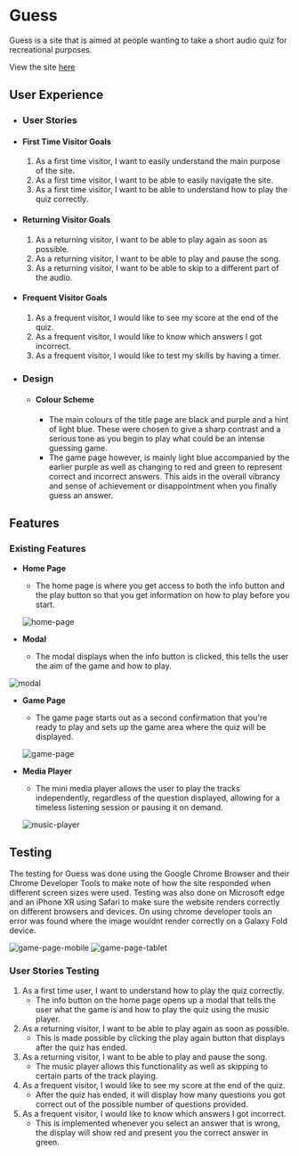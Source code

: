# Guess

Guess is a site that is aimed at people wanting to take a short audio quiz for recreational purposes.

View the site [here](https://travyssm.github.io/Guess/)

## User Experience 

- ### User Stories

- #### First Time Visitor Goals

    1. As a first time visitor, I want to easily understand the main purpose of the site.
    2. As a first time visitor, I want to be able to easily navigate the site.
    3. As a first time visitor, I want to be able to understand how to play the quiz correctly.

- #### Returning Visitor Goals

    1. As a returning visitor, I want to be able to play again as soon as possible.
    2. As a returning visitor, I want to be able to play and pause the song.
    3. As a returning visitor, I want to be able to skip to a different part of the audio.

- #### Frequent Visitor Goals

    1. As a frequent visitor, I would like to see my score at the end of the quiz.
    2. As a frequent visitor, I would like to know which answers I got incorrect.
    3. As a frequent visitor, I would like to test my skills by having a timer.

- ### Design
    - #### Colour Scheme
        - The main colours of the title page are black and purple and a hint of light blue. These were chosen to give a sharp contrast and a serious tone as you begin to play what could be an intense guessing game.
        - The game page however, is mainly light blue accompanied by the earlier purple as well as changing to red and green to represent correct and incorrect answers. This aids in the overall vibrancy and sense of achievement or disappointment when you finally guess an answer.

## Features
### Existing Features

- __Home Page__
    - The home page is where you get access to both the info button and the play button so that you get information on how to play before you start.

    ![home-page](docs/home-page.png)

- __Modal__

    - The modal displays when the info button is clicked, this tells the user the aim of the game and how to play.

![modal](docs/modal.png)

- __Game Page__
    - The game page starts out as a second confirmation that you're ready to play and sets up the game area where the quiz will be displayed.

    ![game-page](docs/game-page.png)

- __Media Player__
    - The mini media player allows the user to play the tracks independently, regardless of the question displayed, allowing for a timeless listening session or pausing it on demand.

    ![music-player](docs/music-player.png)

## Testing 

The testing for Guess was done using the Google Chrome Browser and their Chrome Developer Tools to make note of how the site responded when different screen sizes were used. Testing was also done on Microsoft edge and an iPhone XR using Safari to make sure the website renders correctly on different browsers and devices. On using chrome developer tools an error was found where the image wouldnt render correctly on a Galaxy Fold device.

![game-page-mobile](docs/game-page-mobile.png) ![game-page-tablet](docs/game-page-tablet.png)

### User Stories Testing

1. As a first time user, I want to understand how to play the quiz correctly.
    * The info button on the home page opens up a modal that tells the user what the game is and how to play the quiz using the music player.
2. As a returning visitor, I want to be able to play again as soon as possible.
    * This is made possible by clicking the play again button that displays after the quiz has ended.
3. As a returning visitor, I want to be able to play and pause the song.
    * The music player allows this functionality as well as skipping to certain parts of the track playing.
4. As a frequent visitor, I would like to see my score at the end of the quiz.
    * After the quiz has ended, it will display how many questions you got correct out of the possible number of questions provided.
5. As a frequent visitor, I would like to know which answers I got incorrect.
    * This is implemented whenever you select an answer that is wrong, the display will show red and present you the correct answer in green.

